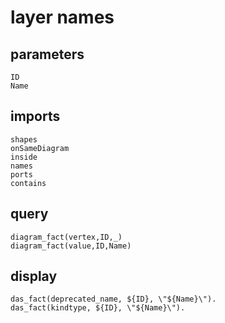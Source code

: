 # layer names
## parameters
    ID
	Name
## imports
    shapes
    onSameDiagram
    inside
    names
    ports
	contains
## query
    diagram_fact(vertex,ID,_)
    diagram_fact(value,ID,Name)
## display
    das_fact(deprecated_name, ${ID}, \"${Name}\").
    das_fact(kindtype, ${ID}, \"${Name}\").
